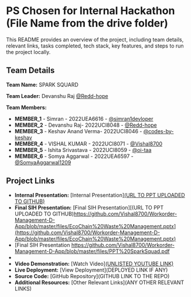 # PS Chosen for Internal Hackathon (File Name from the drive folder)

This README provides an overview of the project, including team details, relevant links, tasks completed, tech stack, key features, and steps to run the project locally.

## Team Details

**Team Name:** SPARK SQUARD

**Team Leader:** Devanshu Raj [@Redd-hope](https://github.com/Redd-hope)

**Team Members:**

- **MEMBER_1** - Simran - 2022UEA6616 - [@simran1devloper](https://github.com/simran1devloper)
- **MEMBER_2** - Devanshu Raj- 2022UCI8048 - [@Redd-hope](https://github.com/Redd-hope)
- **MEMBER_3** - Keshav Anand Verma- 2022UCI8046 - [@codes-by-keshav](https://github.com/codes-by-keshav)
- **MEMBER_4** - VISHAL KUMAR - 2022UCI8071 - [@Vishal8700](https://github.com/Vishal8700)
- **MEMBER_5** - Ishita Srivastava - 2022UCI8059 - [@oi-taa](https://github.com/oi-taa)
- **MEMBER_6** - Somya Aggarwal  - 2022UEA6597  - [@SomyaAggarwal1209](https://github.com/SomyaAggarwal1209)

## Project Links

- **Internal Presentation:** [Internal Presentation][(URL TO PPT UPLOADED TO GITHUB)](https://github.com/Vishal8700/Workorder-Management-D-App/blob/master/files/PPT-Internal%20Spark.pdf)
- **Final SIH Presentation:** [Final SIH Presentation][(URL TO PPT UPLOADED TO GITHUB)https://github.com/Vishal8700/Workorder-Management-D-App/blob/master/files/EcoChain%20Waste%20Management.pptx](https://github.com/Vishal8700/Workorder-Management-D-App/blob/master/files/EcoChain%20Waste%20Management.pptx)
-  [Final SIH Presentation https://github.com/Vishal8700/Workorder-Management-D-App/blob/master/files/PPT%20SparkSquad.pdf
-                                                        
- **Video Demonstration:** [Watch Video][(UNLISTED YOUTUBE LINK)](https://youtu.be/8ynddSOKx1k)
- **Live Deployment:** [View Deployment](DEPLOYED LINK IF ANY)
- **Source Code:** [GitHub Repository](GITHUB LINK TO THE REPO)
- **Additional Resources:** [Other Relevant Links](ANY OTHER RELEVANT LINKS)
